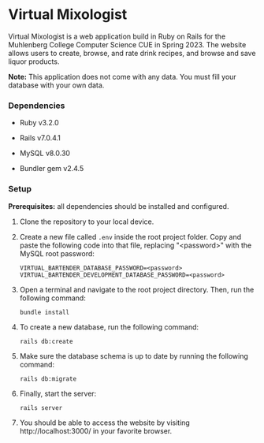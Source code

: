 # Virtual Mixologist

Virtual Mixologist is a web application build in Ruby on Rails for the Muhlenberg College Computer Science CUE in Spring 2023. The website allows users to create, browse, and rate drink recipes, and browse and save liquor products.

**Note:** This application does not come with any data. You must fill your database with your own data.

### Dependencies

- Ruby v3.2.0

- Rails v7.0.4.1

- MySQL v8.0.30

- Bundler gem v2.4.5

### Setup

**Prerequisites:** all dependencies should be installed and configured.

1. Clone the repository to your local device.

2. Create a new file called `.env` inside the root project folder. Copy and paste the following code into that file, replacing "\<password\>" with the MySQL root password:

   ```env
   VIRTUAL_BARTENDER_DATABASE_PASSWORD=<password>
   VIRTUAL_BARTENDER_DEVELOPMENT_DATABASE_PASSWORD=<password>
   ```

3. Open a terminal and navigate to the root project directory. Then, run the following command:

   ```unix
   bundle install
   ```

4. To create a new database, run the following command:

   ```unix
   rails db:create
   ```

5. Make sure the database schema is up to date by running the following command:

   ```unix
   rails db:migrate
   ```

6. Finally, start the server:

   ```unix
   rails server
   ```

7. You should be able to access the website by visiting http://localhost:3000/ in your favorite browser.
